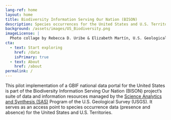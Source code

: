 ```yaml
---
lang-ref: home
layout: home
title: Biodiversity Information Serving Our Nation (BISON)
description: Species occurrences for the United States and U.S. Territories.
background: /assets/images/US_Biodiversity.png
imageLicense: |
  Photo collage by Rebecca D. Uribe & Elizabeth Martín, U.S. Geological Survey.
cta:
  - text: Start exploring
    href: /data
    isPrimary: true
  - text: About
    href: /about
permalink: /
---
```


This pilot implementation of a GBIF national data portal for the United States is part of the Biodiversity Information Serving Our Nation (BISON) project’s suite of data and information resources managed by the [Science Analytics and Synthesis (SAS)](https://www.usgs.gov/core-science-systems/science-analytics-and-synthesis) Program of the U.S. Geological Survey (USGS). It serves as an access point to species occurrence data (presence and absence) for the United States and U.S. Territories. 


